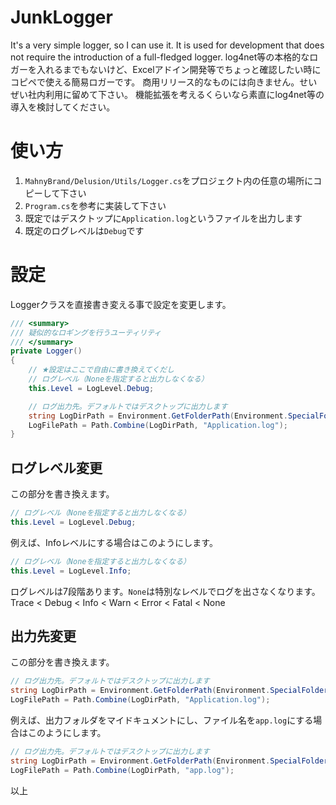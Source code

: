 # JunkLogger
It's a very simple logger, so I can use it. It is used for development that does not require the introduction of a full-fledged logger.
log4net等の本格的なロガーを入れるまでもないけど、Excelアドイン開発等でちょっと確認したい時にコピペで使える簡易ロガーです。
商用リリース的なものには向きません。せいぜい社内利用に留めて下さい。
機能拡張を考えるくらいなら素直にlog4net等の導入を検討してください。


# 使い方
1. `MahnyBrand/Delusion/Utils/Logger.cs`をプロジェクト内の任意の場所にコピーして下さい
2. `Program.cs`を参考に実装して下さい
3. 既定ではデスクトップに`Application.log`というファイルを出力します
4. 既定のログレベルは`Debug`です


# 設定
Loggerクラスを直接書き変える事で設定を変更します。

```cs
/// <summary>
/// 疑似的なロギングを行うユーティリティ
/// </summary>
private Logger()
{
    // ★設定はここで自由に書き換えてくだし
    // ログレベル（Noneを指定すると出力しなくなる）
    this.Level = LogLevel.Debug;

    // ログ出力先。デフォルトではデスクトップに出力します
    string LogDirPath = Environment.GetFolderPath(Environment.SpecialFolder.Desktop);
    LogFilePath = Path.Combine(LogDirPath, "Application.log");
}
```

## ログレベル変更
この部分を書き換えます。

```cs
// ログレベル（Noneを指定すると出力しなくなる）
this.Level = LogLevel.Debug;
```

例えば、Infoレベルにする場合はこのようにします。

```cs
// ログレベル（Noneを指定すると出力しなくなる）
this.Level = LogLevel.Info;
```

ログレベルは7段階あります。`None`は特別なレベルでログを出さなくなります。
Trace < Debug < Info < Warn < Error < Fatal < None


## 出力先変更
この部分を書き換えます。

```cs
// ログ出力先。デフォルトではデスクトップに出力します
string LogDirPath = Environment.GetFolderPath(Environment.SpecialFolder.Desktop);
LogFilePath = Path.Combine(LogDirPath, "Application.log");
```

例えば、出力フォルダをマイドキュメントにし、ファイル名を`app.log`にする場合はこのようにします。

```cs
// ログ出力先。デフォルトではデスクトップに出力します
string LogDirPath = Environment.GetFolderPath(Environment.SpecialFolder.MyDocuments);
LogFilePath = Path.Combine(LogDirPath, "app.log");
```


以上
